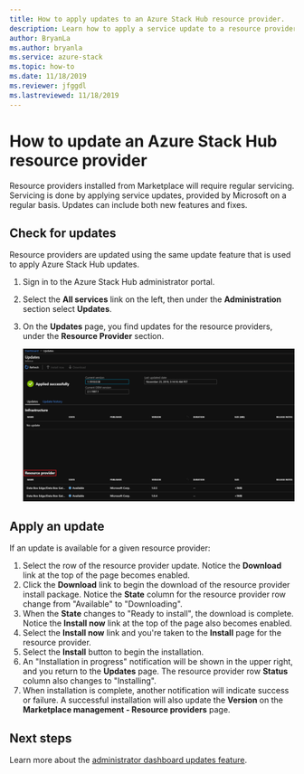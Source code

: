 ```yaml
---
title: How to apply updates to an Azure Stack Hub resource provider.
description: Learn how to apply a service update to a resource provider on Azure Stack Hub. 
author: BryanLa
ms.author: bryanla
ms.service: azure-stack
ms.topic: how-to
ms.date: 11/18/2019
ms.reviewer: jfggdl
ms.lastreviewed: 11/18/2019
---
```


# How to update an Azure Stack Hub resource provider

Resource providers installed from Marketplace will require regular servicing. Servicing is done by applying service updates, provided by Microsoft on a regular basis. Updates can include both new features and fixes.  

## Check for updates

Resource providers are updated using the same update feature that is used to apply Azure Stack Hub updates.

1. Sign in to the Azure Stack Hub administrator portal.
2. Select the **All services** link on the left, then under the **Administration** section select **Updates**.
3. On the **Updates** page, you find updates for the resource providers, under the **Resource Provider** section.

   ![Updates page](media/resource-provider-apply-updates/2-update-available.png)

## Apply an update

If an update is available for a given resource provider:

1. Select the row of the resource provider update. Notice the **Download** link at the top of the page becomes enabled.
2. Click the **Download** link to begin the download of the resource provider install package. Notice the **State** column for the resource provider row change from "Available" to "Downloading".
3. When the **State** changes to "Ready to install", the download is complete. Notice the **Install now** link at the top of the page also becomes enabled.
4. Select the **Install now** link and you're taken to the **Install** page for the resource provider. 
5. Select the **Install** button to begin the installation.
6. An "Installation in progress" notification will be shown in the upper right, and you return to the **Updates** page. The resource provider row **Status** column also changes to "Installing".
7. When installation is complete, another notification will indicate success or failure. A successful installation will also update the **Version** on the **Marketplace management - Resource providers** page.

## Next steps

Learn more about the [administrator dashboard updates feature](azure-stack-apply-updates.md).
